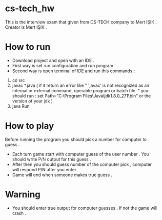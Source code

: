 # cs-tech_hw

This is the interview exam that given from CS-TECH company to Mert IŞIK . 
Creator is Mert IŞIK .

# How to run 

- Download project and open with an IDE . 
- First way is set run configuration and run program 
- Second way is open terminal of IDE and run this commands : 
 
1) cd src
2) javac *.java  ( if it return an error like " 'javac' is not recognized as an internal or 
external command, operable program or batch file. " you should run : 
set Path="C:\Program Files\Java\jdk1.8.0_271\bin"    or the version of your jdk )  
3) java Run

# How to play

Before running the program you should pick a number for computer to guess . 
- Each turn game start with computer guess of the user number . You should write P/N output for this guess .
- After then you should guess number of the computer pick , computer will respond P/N after you enter .
- Game will end when someone makes true guess .

# Warning

- You should enter true output for computer guesses . If not the game will crash .
